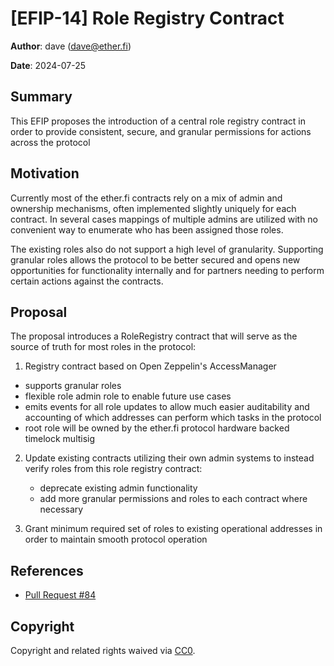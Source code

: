 # [EFIP-14] Role Registry Contract


**Author**: dave (dave@ether.fi)

**Date**: 2024-07-25

## Summary

This EFIP proposes the introduction of a central role registry contract in order to provide consistent, secure, and granular permissions for actions across the protocol

## Motivation

Currently most of the ether.fi contracts rely on a mix of admin and ownership mechanisms, often implemented slightly uniquely for each contract.
In several cases mappings of multiple admins are utilized with no convenient way to enumerate who has been assigned those roles.

The existing roles also do not support a high level of granularity. Supporting granular roles allows the protocol to be better secured and opens new opportunities
for functionality internally and for partners needing to perform certain actions against the contracts.

## Proposal

The proposal introduces a RoleRegistry contract that will serve as the source of truth for most roles in the protocol:

1. Registry contract based on Open Zeppelin's AccessManager
  - supports granular roles
  - flexible role admin role to enable future use cases
  - emits events for all role updates to allow much easier auditability and accounting of which addresses can perform which tasks in the protocol
  - root role will be owned by the ether.fi protocol hardware backed timelock multisig

2. Update existing contracts utilizing their own admin systems to instead verify roles from this role registry contract:
    - deprecate existing admin functionality
    - add more granular permissions and roles to each contract where necessary

3. Grant minimum required set of roles to existing operational addresses in order to maintain smooth protocol operation

## References

- [Pull Request #84](https://github.com/etherfi-protocol/smart-contracts/pull/84)

## Copyright

Copyright and related rights waived via [CC0](https://creativecommons.org/publicdomain/zero/1.0/).
